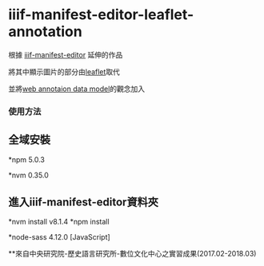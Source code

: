 # iiif-manifest-editor-leaflet-annotation #

根據 [iiif-manifest-editor](https://github.com/bodleian/iiif-manifest-editor) 延伸的作品


將其中顯示圖片的部分由[leaflet](https://leafletjs.com/)取代


並將[web annotaion data model](https://www.w3.org/TR/annotation-model/)的觀念加入


### 使用方法

## 全域安裝

*npm 5.0.3

*nvm 0.35.0


## 進入iiif-manifest-editor資料夾
*nvm install v8.1.4
*npm install

*node-sass 4.12.0 [JavaScript]







**來自中央研究院-歷史語言研究所-數位文化中心之實習成果(2017.02-2018.03)